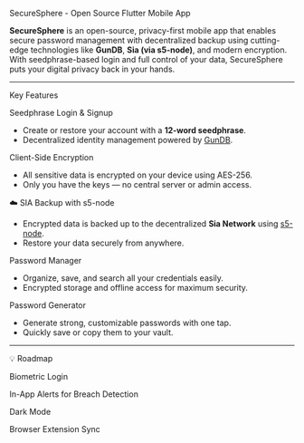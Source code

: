 SecureSphere - Open Source Flutter Mobile App

**SecureSphere** is an open-source, privacy-first mobile app that enables secure password management with decentralized backup using cutting-edge technologies like **GunDB**, **Sia (via s5-node)**, and modern encryption. With seedphrase-based login and full control of your data, SecureSphere puts your digital privacy back in your hands.

---

 Key Features

Seedphrase Login & Signup
- Create or restore your account with a **12-word seedphrase**.
- Decentralized identity management powered by [GunDB](https://gun.eco/).

Client-Side Encryption
- All sensitive data is encrypted on your device using AES-256.
- Only you have the keys — no central server or admin access.

☁️ SIA Backup with s5-node
- Encrypted data is backed up to the decentralized **Sia Network** using [s5-node](https://github.com/SiaFoundation/s5).
- Restore your data securely from anywhere.

Password Manager
- Organize, save, and search all your credentials easily.
- Encrypted storage and offline access for maximum security.

Password Generator
- Generate strong, customizable passwords with one tap.
- Quickly save or copy them to your vault.

---

💡 Roadmap

 Biometric Login

 In-App Alerts for Breach Detection

 Dark Mode

 Browser Extension Sync
